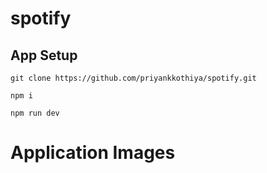 # spotify

## App Setup

```
git clone https://github.com/priyankkothiya/spotify.git

npm i

npm run dev
```

# Application Images
